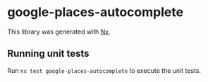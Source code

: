 # google-places-autocomplete

This library was generated with [Nx](https://nx.dev).

## Running unit tests

Run `nx test google-places-autocomplete` to execute the unit tests.
